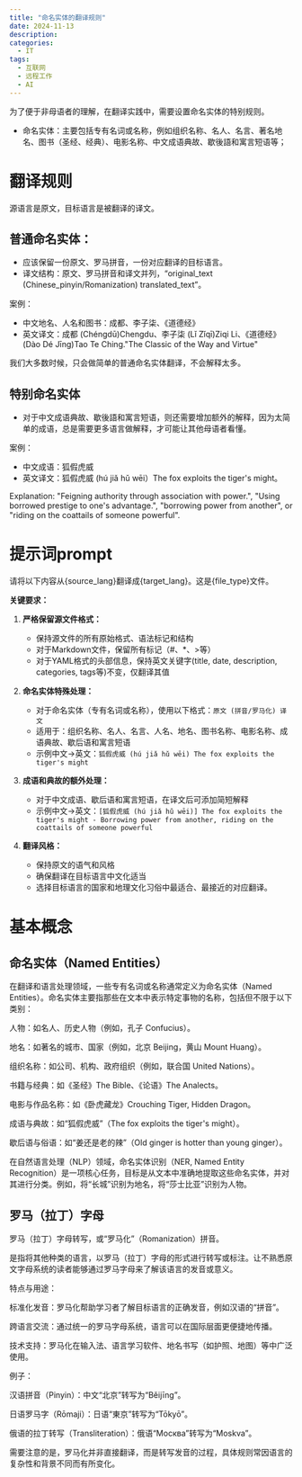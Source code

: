 ```yaml
---
title: "命名实体的翻译规则"
date: 2024-11-13
description:
categories:
  - IT
tags:
  - 互联网
  - 远程工作
  - AI
---
```



为了便于非母语者的理解，在翻译实践中，需要设置命名实体的特别规则。

- 命名实体：主要包括专有名词或名称，例如组织名称、名人、名言、著名地名、图书（圣经、经典）、电影名称、中文成语典故、歇後語和寓言短语等；


# 翻译规则

源语言是原文，目标语言是被翻译的译文。

## 普通命名实体：
- 应该保留一份原文、罗马拼音，一份对应翻译的目标语言。
- 译文结构：原文、罗马拼音和译文并列，“original_text (Chinese_pinyin/Romanization) translated_text”。

案例：
- 中文地名、人名和图书：成都、李子柒、《道德经》
- 英文译文：成都 (Chéngdū)Chengdu、李子柒 (Lǐ Zǐqī)Ziqi Li、《道德经》(Dào Dé Jīng)Tao Te Ching."The Classic of the Way and Virtue"

我们大多数时候，只会做简单的普通命名实体翻译，不会解释太多。

## 特别命名实体
- 对于中文成语典故、歇後語和寓言短语，则还需要增加额外的解释，因为太简单的成语，总是需要更多语言做解释，才可能让其他母语者看懂。

案例：
- 中文成语：狐假虎威 
- 英文译文：狐假虎威 (hú jiǎ hǔ wēi）The fox exploits the tiger's might。

Explanation: "Feigning authority through association with power.", "Using borrowed prestige to one's advantage.", "borrowing power from another", or "riding on the coattails of someone powerful".

# 提示词prompt

请将以下内容从{source_lang}翻译成{target_lang}。这是{file_type}文件。

**关键要求：**

1. **严格保留源文件格式：** 
   * 保持源文件的所有原始格式、语法标记和结构
   * 对于Markdown文件，保留所有标记（#、*、>等）
   * 对于YAML格式的头部信息，保持英文关键字(title, date, description, categories, tags等)不变，仅翻译其值

2. **命名实体特殊处理：**
   * 对于命名实体（专有名词或名称），使用以下格式：`原文 (拼音/罗马化) 译文`
   * 适用于：组织名称、名人、名言、人名、地名、图书名称、电影名称、成语典故、歇后语和寓言短语
   * 示例中文→英文：`狐假虎威 (hú jiǎ hǔ wēi) The fox exploits the tiger's might`


3. **成语和典故的额外处理：**
   * 对于中文成语、歇后语和寓言短语，在译文后可添加简短解释
   * 示例中文→英文：`[狐假虎威 (hú jiǎ hǔ wēi)] The fox exploits the tiger's might - Borrowing power from another, riding on the coattails of someone powerful`

4. **翻译风格：**
   * 保持原文的语气和风格
   * 确保翻译在目标语言中文化适当
   * 选择目标语言的国家和地理文化习俗中最适合、最接近的对应翻译。



# 基本概念

## 命名实体（Named Entities）

在翻译和语言处理领域，一些专有名词或名称通常定义为命名实体（Named Entities）。命名实体主要指那些在文本中表示特定事物的名称，包括但不限于以下类别：

人物：如名人、历史人物（例如，孔子 Confucius）。

地名：如著名的城市、国家（例如，北京 Beijing，黄山 Mount Huang）。

组织名称：如公司、机构、政府组织（例如，联合国 United Nations）。

书籍与经典：如《圣经》The Bible、《论语》The Analects。

电影与作品名称：如《卧虎藏龙》Crouching Tiger, Hidden Dragon。

成语与典故：如“狐假虎威”（The fox exploits the tiger's might）。

歇后语与俗语：如“姜还是老的辣”（Old ginger is hotter than young ginger）。

在自然语言处理（NLP）领域，命名实体识别（NER, Named Entity Recognition）是一项核心任务，目标是从文本中准确地提取这些命名实体，并对其进行分类。例如，将“长城”识别为地名，将“莎士比亚”识别为人物。

## 罗马（拉丁）字母

罗马（拉丁）字母转写，或“罗马化”（Romanization）拼音。

是指将其他种类的语言，以罗马（拉丁）字母的形式进行转写或标注。让不熟悉原文字母系统的读者能够通过罗马字母来了解该语言的发音或意义。

特点与用途：

标准化发音：罗马化帮助学习者了解目标语言的正确发音，例如汉语的“拼音”。

跨语言交流：通过统一的罗马字母系统，语言可以在国际层面更便捷地传播。

技术支持：罗马化在输入法、语言学习软件、地名书写（如护照、地图）等中广泛使用。

例子：

汉语拼音（Pinyin）：中文“北京”转写为“Běijīng”。

日语罗马字（Rōmaji）：日语“東京”转写为“Tōkyō”。

俄语的拉丁转写（Transliteration）：俄语“Москва”转写为“Moskva”。

需要注意的是，罗马化并非直接翻译，而是转写发音的过程，具体规则常因语言的复杂性和背景不同而有所变化。

